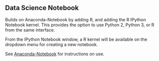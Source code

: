 Data Science Notebook
---------------------
Builds on Anaconda-Notebook by adding R, and adding the R IPython Notebook kernel. This provides the option to use Python 2, Python 3, or R from the same interface.

From the IPython Notebook window, a R kernel will be available on the dropdown menu for creating a new notebook.

See [Anaconda-Notebook](https://github.com/rothnic/anaconda-notebook) for instructions on use.
